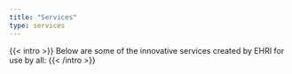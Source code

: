 ```yaml
---
title: "Services"
type: services
---
```


{{< intro >}}
Below are some of the innovative services created by EHRI for use by all:
{{< /intro >}}
